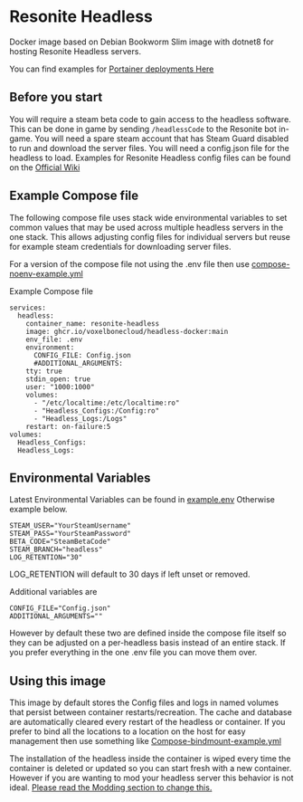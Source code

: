 

# Resonite Headless 

Docker image based on Debian Bookworm Slim image with dotnet8 for hosting Resonite Headless servers. 

You can find examples for [Portainer deployments Here](portainer/)

## Before you start
You will require a steam beta code to gain access to the headless software. 
This can be done in game by sending `/headlessCode` to the Resonite bot in-game.
You will need a spare steam account that has Steam Guard disabled to run and download the server files.
You will need a config.json file for the headless to load. Examples for Resonite Headless config files can be found on the [Official Wiki](https://wiki.resonite.com/Headless_Server_Software/Configuration_File#Example_Files)

## Example Compose file
The following compose file uses stack wide environmental variables to set common values that may be used across multiple headless servers in the one stack. This allows adjusting config files for individual servers but reuse for example steam credentials for downloading server files.

For a version of the compose file not using the .env file then use [compose-noenv-example.yml](compose-noenv-example.yml)

Example Compose file

    services:
      headless:
        container_name: resonite-headless
        image: ghcr.io/voxelbonecloud/headless-docker:main 
        env_file: .env
        environment:
          CONFIG_FILE: Config.json
          #ADDITIONAL_ARGUMENTS:
        tty: true
        stdin_open: true
        user: "1000:1000"
        volumes:
          - "/etc/localtime:/etc/localtime:ro"
          - "Headless_Configs:/Config:ro"
          - "Headless_Logs:/Logs"
        restart: on-failure:5
    volumes:
      Headless_Configs:
      Headless_Logs:

## Environmental Variables
Latest Environmental Variables can be found in [example.env](example.env)
Otherwise example below. 

    STEAM_USER="YourSteamUsername"
    STEAM_PASS="YourSteamPassword"
    BETA_CODE="SteamBetaCode"
    STEAM_BRANCH="headless"
    LOG_RETENTION="30"
LOG_RETENTION will default to 30 days if left unset or removed.

Additional variables are 

    CONFIG_FILE="Config.json"
    ADDITIONAL_ARGUMENTS=""
    
   However by default these two are defined inside the compose file itself so they can be adjusted on  a per-headless basis instead of an entire stack. If you prefer everything in the one .env file you can move them over.

## Using this image
This image by default stores the Config files and logs in named volumes that persist between container restarts/recreation. The cache and database are automatically cleared every restart of the headless or container. 
If you prefer to bind all the locations to a location on the host for easy management then use something like [Compose-bindmount-example.yml](Compose-bindmount-example.yml)

The installation of the headless inside the container is wiped every time the container is deleted or updated so you can start fresh with a new container.
However if you are wanting to mod your headless server this behavior is not ideal. [Please read the Modding section to change this.](Modding)
